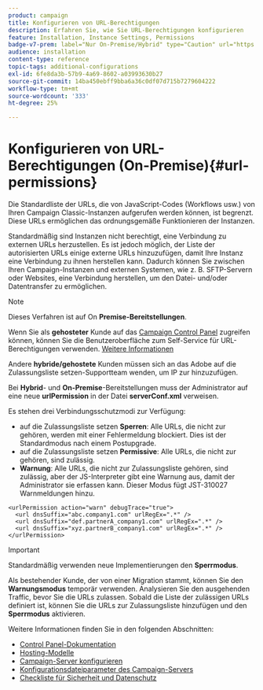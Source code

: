 ```yaml
---
product: campaign
title: Konfigurieren von URL-Berechtigungen
description: Erfahren Sie, wie Sie URL-Berechtigungen konfigurieren
feature: Installation, Instance Settings, Permissions
badge-v7-prem: label="Nur On-Premise/Hybrid" type="Caution" url="https://experienceleague.adobe.com/docs/campaign-classic/using/installing-campaign-classic/architecture-and-hosting-models/hosting-models-lp/hosting-models.html?lang=de" tooltip="Gilt nur für Hybrid- und On-Premise-Bereitstellungen"
audience: installation
content-type: reference
topic-tags: additional-configurations
exl-id: 6fe8da3b-57b9-4a69-8602-a03993630b27
source-git-commit: 14ba450ebff9bba6a36c0df07d715b7279604222
workflow-type: tm+mt
source-wordcount: '333'
ht-degree: 25%

---
```


# Konfigurieren von URL-Berechtigungen (On-Premise){#url-permissions}



Die Standardliste der URLs, die von JavaScript-Codes (Workflows usw.) von Ihren Campaign Classic-Instanzen aufgerufen werden können, ist begrenzt. Diese URLs ermöglichen das ordnungsgemäße Funktionieren der Instanzen.

Standardmäßig sind Instanzen nicht berechtigt, eine Verbindung zu externen URLs herzustellen. Es ist jedoch möglich, der Liste der autorisierten URLs einige externe URLs hinzuzufügen, damit Ihre Instanz eine Verbindung zu ihnen herstellen kann. Dadurch können Sie zwischen Ihren Campaign-Instanzen und externen Systemen, wie z. B. SFTP-Servern oder Websites, eine Verbindung herstellen, um den Datei- und/oder Datentransfer zu ermöglichen.

>[!NOTE]
>
>Dieses Verfahren ist auf On **Premise-Bereitstellungen**.
>
>Wenn Sie als **gehosteter** Kunde auf das [Campaign Control Panel](https://experienceleague.adobe.com/docs/control-panel/using/control-panel-home.html?lang=de) zugreifen können, können Sie die Benutzeroberfläche zum Self-Service für URL-Berechtigungen verwenden. [Weitere Informationen](https://experienceleague.adobe.com/docs/control-panel/using/instances-settings/url-permissions.html?lang=de)
>
>Andere **hybride/gehostete** Kunden müssen sich an das Adobe auf die Zulassungsliste setzen-Supportteam wenden, um IP zur hinzuzufügen.
>

Bei **Hybrid**- und **On-Premise**-Bereitstellungen muss der Administrator auf eine neue **urlPermission** in der Datei **serverConf.xml** verweisen.


Es stehen drei Verbindungsschutzmodi zur Verfügung:

* auf die Zulassungsliste setzen **Sperren**: Alle URLs, die nicht zur gehören, werden mit einer Fehlermeldung blockiert. Dies ist der Standardmodus nach einem Postupgrade.
* auf die Zulassungsliste setzen **Permissive**: Alle URLs, die nicht zur gehören, sind zulässig.
* **Warnung**: Alle URLs, die nicht zur Zulassungsliste gehören, sind zulässig, aber der JS-Interpreter gibt eine Warnung aus, damit der Administrator sie erfassen kann. Dieser Modus fügt JST-310027 Warnmeldungen hinzu.

```
<urlPermission action="warn" debugTrace="true">
  <url dnsSuffix="abc.company1.com" urlRegEx=".*" />
  <url dnsSuffix="def.partnerA_company1.com" urlRegEx=".*" />
  <url dnsSuffix="xyz.partnerB_company1.com" urlRegEx=".*" />
</urlPermission>
```

>[!IMPORTANT]
>
>Standardmäßig verwenden neue Implementierungen den **Sperrmodus**.
>
>Als bestehender Kunde, der von einer Migration stammt, können Sie den **Warnungsmodus** temporär verwenden. Analysieren Sie den ausgehenden Traffic, bevor Sie die URLs zulassen. Sobald die Liste der zulässigen URLs definiert ist, können Sie die URLs zur Zulassungsliste hinzufügen und den **Sperrmodus** aktivieren.

Weitere Informationen finden Sie in den folgenden Abschnitten:

* [Control Panel-Dokumentation](https://experienceleague.adobe.com/docs/control-panel/using/control-panel-home.html?lang=de)
* [Hosting-Modelle](hosting-models.md)
* [Campaign-Server konfigurieren](configuring-campaign-server.md)
* [Konfigurationsdateiparameter des Campaign-Servers](the-server-configuration-file.md)
* [Checkliste für Sicherheit und Datenschutz](get-started-security-privacy.md)
